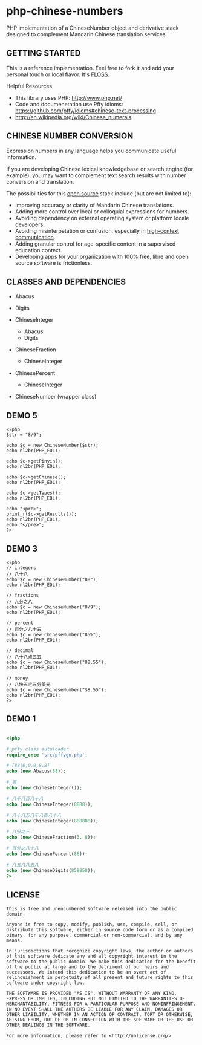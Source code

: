 php-chinese-numbers
===================

PHP implementation of a ChineseNumber object and derivative stack designed to complement Mandarin Chinese translation services

## GETTING STARTED

This is a reference implementation. Feel free to fork it and add your personal touch or local flavor. It's [FLOSS](#license).

Helpful Resources:
+ This library uses PHP: http://www.php.net/
+ Code and documenetation use Pffy idioms: https://github.com/pffy/idioms#chinese-text-processing
+ http://en.wikipedia.org/wiki/Chinese_numerals


## CHINESE NUMBER CONVERSION

Expression numbers in any language helps you communicate useful information. 

If you are developing Chinese lexical knowledgebase or search engine (for example), you may want to complement text search results with number conversion and translation.

The possibilities for this [open source](#license) stack include (but are not limited to):

+ Improving accuracy or clarity of Mandarin Chinese translations.
+ Adding more control over local or colloquial expressions for numbers.
+ Avoiding dependency on external operating system or platform locale developers.
+ Avoiding misinterpetation or confusion, especially in [high-context communication](https://www.google.com/search?q=high%20context%20communication).
+ Adding granular control for age-specific content in a supervised education context.
+ Developing apps for your organization with 100% free, libre and open source software is frictionless.


## CLASSES AND DEPENDENCIES

+ Abacus
+ Digits

+ ChineseInteger
  - Abacus
  - Digits

+ ChineseFraction
  - ChineseInteger

+ ChinesePercent
  - ChineseInteger

+ ChineseNumber (wrapper class)

## DEMO 5

```
<?php
$str = "8/9";

echo $c = new ChineseNumber($str);
echo nl2br(PHP_EOL);

echo $c->getPinyin();
echo nl2br(PHP_EOL);

echo $c->getChinese();
echo nl2br(PHP_EOL);

echo $c->getTypes();
echo nl2br(PHP_EOL);

echo "<pre>";
print_r($c->getResults());
echo nl2br(PHP_EOL);
echo "</pre>";
?>

```

## DEMO 3
```
<?php
// integers
// 八十八
echo $c = new ChineseNumber("88");
echo nl2br(PHP_EOL);

// fractions
// 九分之八
echo $c = new ChineseNumber("8/9");
echo nl2br(PHP_EOL);

// percent
// 百分之八十五
echo $c = new ChineseNumber("85%");
echo nl2br(PHP_EOL);

// decimal
// 八十八点五五
echo $c = new ChineseNumber("88.55");
echo nl2br(PHP_EOL);

// money
// 八块五毛五分美元
echo $c = new ChineseNumber("$8.55");
echo nl2br(PHP_EOL);
?>
```


## DEMO 1

```php

<?php

# pffy class autoloader
require_once 'src/pffygo.php';

# [88|0,0,0,8,8]
echo (new Abacus(88));

# 零
echo (new ChineseInteger());

# 八千八百八十八
echo (new ChineseInteger(8888));

# 八十八万八千八百八十八
echo (new ChineseInteger(888888));

# 八分之三
echo (new ChineseFraction(3, 8)); 

# 百分之八十八
echo (new ChinesePercent(88)); 

# 八五八八五八
echo (new ChineseDigits(858858));
?>
```

## LICENSE

```
This is free and unencumbered software released into the public domain.

Anyone is free to copy, modify, publish, use, compile, sell, or
distribute this software, either in source code form or as a compiled
binary, for any purpose, commercial or non-commercial, and by any
means.

In jurisdictions that recognize copyright laws, the author or authors
of this software dedicate any and all copyright interest in the
software to the public domain. We make this dedication for the benefit
of the public at large and to the detriment of our heirs and
successors. We intend this dedication to be an overt act of
relinquishment in perpetuity of all present and future rights to this
software under copyright law.

THE SOFTWARE IS PROVIDED "AS IS", WITHOUT WARRANTY OF ANY KIND,
EXPRESS OR IMPLIED, INCLUDING BUT NOT LIMITED TO THE WARRANTIES OF
MERCHANTABILITY, FITNESS FOR A PARTICULAR PURPOSE AND NONINFRINGEMENT.
IN NO EVENT SHALL THE AUTHORS BE LIABLE FOR ANY CLAIM, DAMAGES OR
OTHER LIABILITY, WHETHER IN AN ACTION OF CONTRACT, TORT OR OTHERWISE,
ARISING FROM, OUT OF OR IN CONNECTION WITH THE SOFTWARE OR THE USE OR
OTHER DEALINGS IN THE SOFTWARE.

For more information, please refer to <http://unlicense.org/>
```
